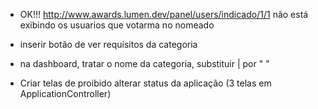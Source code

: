 - OK!!! http://www.awards.lumen.dev/panel/users/indicado/1/1 não está exibindo os usuarios que votarma no nomeado
- inserir botão de ver requisitos da categoria
- na dashboard, tratar o nome da categoria, substituir | por " "

- Criar telas de proibido alterar status da aplicação (3 telas em ApplicationController)